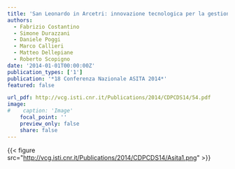 ```yaml
---
title: 'San Leonardo in Arcetri: innovazione tecnologica per la gestione integrata dei beni culturali'
authors:
  - Fabrizio Costantino
  - Simone Durazzani
  - Daniele Poggi
  - Marco Callieri
  - Matteo Dellepiane
  - Roberto Scopigno
date: '2014-01-01T00:00:00Z'
publication_types: ['1']
publication: '*18 Conferenza Nazionale ASITA 2014*'
featured: false

url_pdf: http://vcg.isti.cnr.it/Publications/2014/CDPCDS14/54.pdf
image:
#    caption: 'Image'
    focal_point: ''
    preview_only: false
    share: false
---
```

{{< figure src="http://vcg.isti.cnr.it/Publications/2014/CDPCDS14/Asita1.png" >}}
